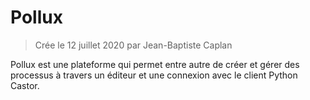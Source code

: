 # Pollux
> Crée le 12 juillet 2020 par Jean-Baptiste Caplan

Pollux est une plateforme qui permet entre autre de créer et gérer des processus à travers un éditeur et une connexion 
avec le client Python Castor.